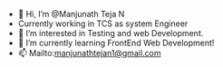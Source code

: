 - 👋 Hi, I’m @Manjunath Teja N
-    Currently working in TCS as system Engineer
- 👀 I’m interested in Testing and web Development.
- 🌱 I’m currently learning FrontEnd Web Development!
- 📫 Mailto:manjunathtejan1@gmail.com

<!---
AjayMaten/AjayMaten is a ✨ special ✨ repository because its `README.md` (this file) appears on your GitHub profile.
You can click the Preview link to take a look at your changes.
--->
